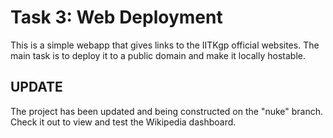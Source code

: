 # Task 3: Web Deployment

This is a simple webapp that gives links to the IITKgp official websites. The main task is to deploy it to a public domain and make it locally hostable.

## UPDATE

The project has been updated and being constructed on the "nuke" branch. Check it out to view and test the Wikipedia dashboard.
